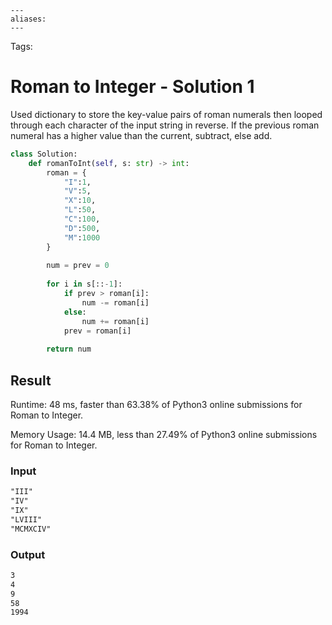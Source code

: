 ```
---
aliases:
---
```

Tags:

# Roman to Integer - Solution 1
Used dictionary to store the key-value pairs of roman numerals then looped through each character of the input string in reverse. If the previous roman numeral has a higher value than the current, subtract, else add.

```python
class Solution:
    def romanToInt(self, s: str) -> int:
        roman = {
            "I":1,
            "V":5,
            "X":10,
            "L":50,
            "C":100,
            "D":500,
            "M":1000
        }
        
        num = prev = 0
        
        for i in s[::-1]:
            if prev > roman[i]:
                num -= roman[i]
            else:
                num += roman[i]
            prev = roman[i]
        
        return num
```

## Result
Runtime: 48 ms, faster than 63.38% of Python3 online submissions for Roman to Integer.

Memory Usage: 14.4 MB, less than 27.49% of Python3 online submissions for Roman to Integer.

### Input
```md
"III"  
"IV"  
"IX"  
"LVIII"  
"MCMXCIV"
```

### Output
```md
3  
4  
9  
58  
1994
```